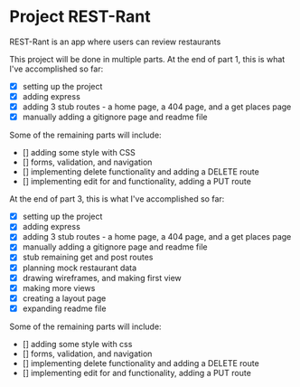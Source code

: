 # Project REST-Rant

REST-Rant is an app where users can review restaurants

This project will be done in multiple parts. At the end of part 1, this is what I've accomplished so far:

- [x] setting up the project
- [x] adding express
- [x] adding 3 stub routes - a home page, a 404 page, and a get places page
- [x] manually adding a gitignore page and readme file

Some of the remaining parts will include:

- [] adding some style with CSS
- [] forms, validation, and navigation
- [] implementing delete functionality and adding a DELETE route
- [] implementing edit for and functionality, adding a PUT route

At the end of part 3, this is what I've accomplished so far:

- [x] setting up the project
- [x] adding express
- [x] adding 3 stub routes - a home page, a 404 page, and a get places page
- [x] manually adding a gitignore page and readme file
- [x] stub remaining get and post routes
- [x] planning mock restaurant data
- [x] drawing wireframes, and making first view
- [x] making more views
- [x] creating a layout page
- [x] expanding readme file

Some of the remaining parts will include:

- [] adding some style with css
- [] forms, validation, and navigation
- [] implementing delete functionality and adding a DELETE route
- [] implementing edit for and functionality, adding a PUT route

